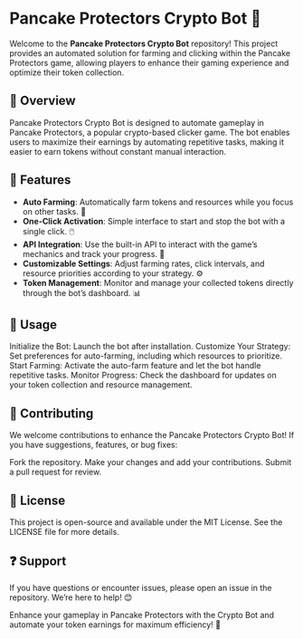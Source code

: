 # Pancake Protectors Crypto Bot 🍰

Welcome to the **Pancake Protectors Crypto Bot** repository! This project provides an automated solution for farming and clicking within the Pancake Protectors game, allowing players to enhance their gaming experience and optimize their token collection.

## 📌 Overview  
Pancake Protectors Crypto Bot is designed to automate gameplay in Pancake Protectors, a popular crypto-based clicker game. The bot enables users to maximize their earnings by automating repetitive tasks, making it easier to earn tokens without constant manual interaction.

## 🌟 Features  
- **Auto Farming**: Automatically farm tokens and resources while you focus on other tasks. 🌾  
- **One-Click Activation**: Simple interface to start and stop the bot with a single click. 🖱️  
- **API Integration**: Use the built-in API to interact with the game’s mechanics and track your progress. 🔗  
- **Customizable Settings**: Adjust farming rates, click intervals, and resource priorities according to your strategy. ⚙️  
- **Token Management**: Monitor and manage your collected tokens directly through the bot’s dashboard. 📊  

## 📖 Usage
Initialize the Bot: Launch the bot after installation.
Customize Your Strategy: Set preferences for auto-farming, including which resources to prioritize.
Start Farming: Activate the auto-farm feature and let the bot handle repetitive tasks.
Monitor Progress: Check the dashboard for updates on your token collection and resource management.

## 🤝 Contributing
We welcome contributions to enhance the Pancake Protectors Crypto Bot! If you have suggestions, features, or bug fixes:

Fork the repository.
Make your changes and add your contributions.
Submit a pull request for review.

## 📜 License
This project is open-source and available under the MIT License. See the LICENSE file for more details.

## ❓ Support
If you have questions or encounter issues, please open an issue in the repository. We’re here to help! 😊

Enhance your gameplay in Pancake Protectors with the Crypto Bot and automate your token earnings for maximum efficiency! 🍰